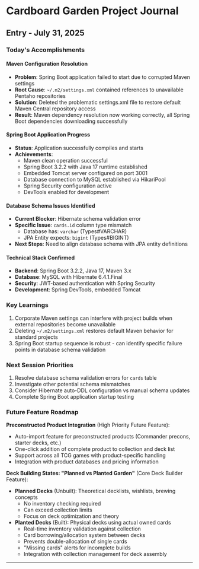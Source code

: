 # Cardboard Garden Project Journal

## Entry - July 31, 2025

### Today's Accomplishments

#### Maven Configuration Resolution
- **Problem**: Spring Boot application failed to start due to corrupted Maven settings
- **Root Cause**: `~/.m2/settings.xml` contained references to unavailable Pentaho repositories
- **Solution**: Deleted the problematic settings.xml file to restore default Maven Central repository access
- **Result**: Maven dependency resolution now working correctly, all Spring Boot dependencies downloading successfully

#### Spring Boot Application Progress
- **Status**: Application successfully compiles and starts
- **Achievements**:
  - Maven clean operation successful
  - Spring Boot 3.2.2 with Java 17 runtime established
  - Embedded Tomcat server configured on port 3001
  - Database connection to MySQL established via HikariPool
  - Spring Security configuration active
  - DevTools enabled for development

#### Database Schema Issues Identified
- **Current Blocker**: Hibernate schema validation error
- **Specific Issue**: `cards.id` column type mismatch
  - Database has: `varchar` (Types#VARCHAR)
  - JPA Entity expects: `bigint` (Types#BIGINT)
- **Next Steps**: Need to align database schema with JPA entity definitions

#### Technical Stack Confirmed
- **Backend**: Spring Boot 3.2.2, Java 17, Maven 3.x
- **Database**: MySQL with Hibernate 6.4.1.Final
- **Security**: JWT-based authentication with Spring Security
- **Development**: Spring DevTools, embedded Tomcat

### Key Learnings
1. Corporate Maven settings can interfere with project builds when external repositories become unavailable
2. Deleting `~/.m2/settings.xml` restores default Maven behavior for standard projects
3. Spring Boot startup sequence is robust - can identify specific failure points in database schema validation

### Next Session Priorities
1. Resolve database schema validation errors for `cards` table
2. Investigate other potential schema mismatches
3. Consider Hibernate auto-DDL configuration vs manual schema updates
4. Complete Spring Boot application startup testing

### Future Feature Roadmap

**Preconstructed Product Integration** (High Priority Future Feature):
- Auto-import feature for preconstructed products (Commander precons, starter decks, etc.)
- One-click addition of complete product to collection and deck list
- Support across all TCG games with product-specific handling
- Integration with product databases and pricing information

**Deck Building States: "Planned vs Planted Garden"** (Core Deck Builder Feature):
- **Planned Decks** (Unbuilt): Theoretical decklists, wishlists, brewing concepts
  - No inventory checking required
  - Can exceed collection limits
  - Focus on deck optimization and theory
- **Planted Decks** (Built): Physical decks using actual owned cards
  - Real-time inventory validation against collection
  - Card borrowing/allocation system between decks
  - Prevents double-allocation of single cards
  - "Missing cards" alerts for incomplete builds
  - Integration with collection management for deck assembly

---